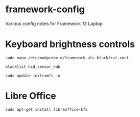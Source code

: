 # framework-config
Various config notes for Framework 13 Laptop

# Keyboard brightness controls

```
sudo nano /etc/modprobe.d/framework-als-blacklist.conf
```
```
blacklist hid_sensor_hub
```
```
sudo update-initramfs -u
```

# Libre Office
```
sudo apt-get install libreoffice-kf5
```

